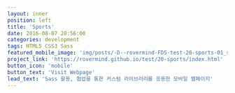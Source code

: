 ```yaml
---
layout: inner
position: left
title: 'Sports'
date: 2016-08-07 20:56:00
categories: development
tags: HTML5 CSS3 Sass
featured_mobile_image: 'img/posts/-D--rovermind-FDS-test-20-sports-01_sign_up.html(iPhone 6).png'
project_link: 'https://rovermind.github.io/test/20-sports/index.html'
button_icon: 'mobile'
button_text: 'Visit Webpage'
lead_text: 'Sass 활용, 협업을 통한 커스텀 라이브러리를 응용한 모바일 웹페이지'
---
```

